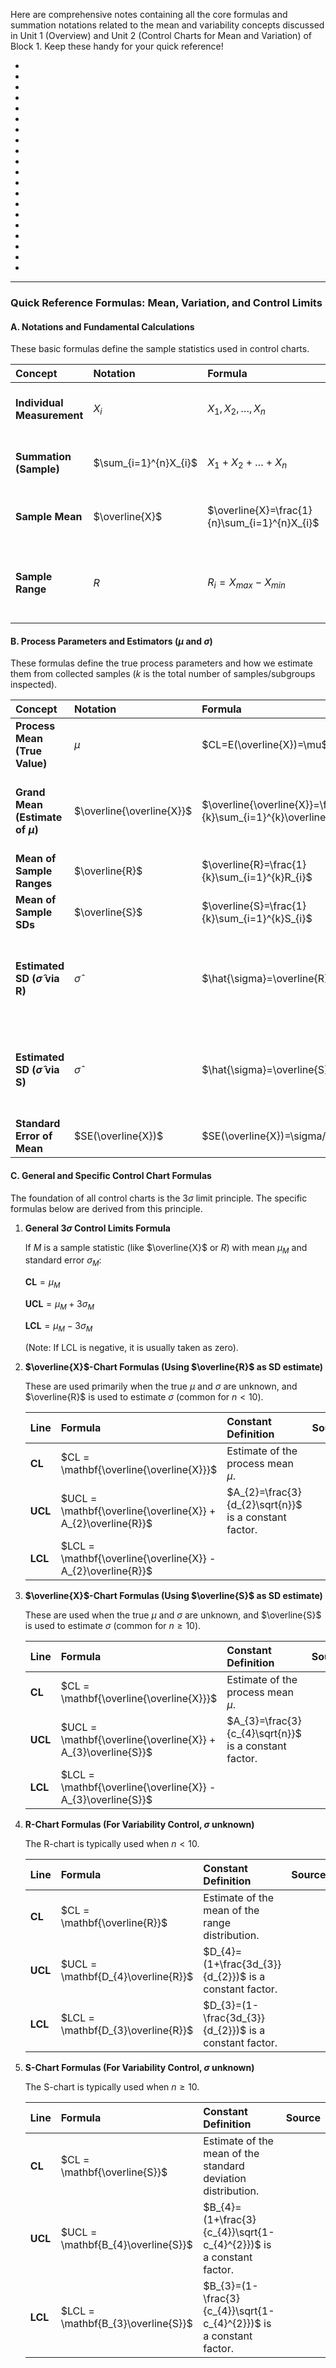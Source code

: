 Here are comprehensive notes containing all the core formulas and summation notations 
related to the mean and variability concepts discussed in Unit 1 (Overview) and Unit 2 (Control Charts for Mean and Variation) of Block 1. 
Keep these handy for your quick reference!


-
-
-
-
-
-
-
-
-
-
-
-
-
-
-
-
-
-
-
-

***

### Quick Reference Formulas: Mean, Variation, and Control Limits

#### A. Notations and Fundamental Calculations

These basic formulas define the sample statistics used in control charts.

| Concept | Notation | Formula | Tiny Note | Source |
| :--- | :--- | :--- | :--- | :--- |
| **Individual Measurement** | $X_{i}$ | $X_{1}, X_{2}, \dots, X_{n}$ | Measurements on a random sample of size $n$. | |
| **Summation (Sample)** | $\sum_{i=1}^{n}X_{i}$ | $X_{1}+X_{2}+\dots+X_{n}$ | Sum of all measurements within one sample. | |
| **Sample Mean** | $\overline{X}$ | $\overline{X}=\frac{1}{n}\sum_{i=1}^{n}X_{i}$ | Mean (Average) of a single sample of size $n$. | |
| **Sample Range** | $R$ | $R_{i}=X_{max}-X_{min}$ | Difference between the largest and smallest observation in a sample. | |

#### B. Process Parameters and Estimators ($\mu$ and $\sigma$)

These formulas define the true process parameters and how we estimate them from collected samples ($k$ is the total number of samples/subgroups inspected).

| Concept | Notation | Formula | Tiny Note | Source |
| :--- | :--- | :--- | :--- | :--- |
| **Process Mean (True Value)** | $\mu$ | $CL=E(\overline{X})=\mu$ | Expected value of the sample mean ($\overline{X}$). | |
| **Grand Mean (Estimate of $\mu$)** | $\overline{\overline{X}}$ | $\overline{\overline{X}}=\frac{1}{k}\sum_{i=1}^{k}\overline{X}_{i}$ | Average of all sample means. Used as the best estimate ($\hat{\mu}$) when $\mu$ is unknown. | |
| **Mean of Sample Ranges** | $\overline{R}$ | $\overline{R}=\frac{1}{k}\sum_{i=1}^{k}R_{i}$ | Average of all $k$ sample ranges. | |
| **Mean of Sample SDs** | $\overline{S}$ | $\overline{S}=\frac{1}{k}\sum_{i=1}^{k}S_{i}$ | Average of all $k$ sample standard deviations. | |
| **Estimated SD ($\hat{\sigma}$ via R)** | $\hat{\sigma}$ | $\hat{\sigma}=\overline{R}/d_{2}$ | Estimate of process SD ($\sigma$) using $\overline{R}$. Preferred for small samples ($n<10$). | |
| **Estimated SD ($\hat{\sigma}$ via S)** | $\hat{\sigma}$ | $\hat{\sigma}=\overline{S}/c_{4}$ | Estimate of process SD ($\sigma$) using $\overline{S}$. Preferred for large samples ($n \ge 10$). | |
| **Standard Error of Mean** | $SE(\overline{X})$ | $SE(\overline{X})=\sigma/\sqrt{n}$ | Variability of the sample mean distribution. | |

#### C. General and Specific Control Chart Formulas

The foundation of all control charts is the $3\sigma$ limit principle. The specific formulas below are derived from this principle.

1.  **General $3\sigma$ Control Limits Formula**

    If $M$ is a sample statistic (like $\overline{X}$ or $R$) with mean $\mu_{M}$ and standard error $\sigma_{M}$:

    $\mathbf{CL} = \mu_{M} \quad$

    $\mathbf{UCL} = \mu_{M} + 3\sigma_{M} \quad$

    $\mathbf{LCL} = \mu_{M} - 3\sigma_{M} \quad$
    
    (Note: If LCL is negative, it is usually taken as zero).

3.  **$\overline{X}$-Chart Formulas (Using $\overline{R}$ as SD estimate)**

    These are used primarily when the true $\mu$ and $\sigma$ are unknown, and $\overline{R}$ is used to estimate $\sigma$ (common for $n<10$).

    | Line | Formula | Constant Definition | Source |
    | :--- | :--- | :--- | :--- |
    | **CL** | $CL = \mathbf{\overline{\overline{X}}}$ | Estimate of the process mean $\mu$. | |
    | **UCL** | $UCL = \mathbf{\overline{\overline{X}} + A_{2}\overline{R}}$ | $A_{2}=\frac{3}{d_{2}\sqrt{n}}$ is a constant factor. | |
    | **LCL** | $LCL = \mathbf{\overline{\overline{X}} - A_{2}\overline{R}}$ | | |

4.  **$\overline{X}$-Chart Formulas (Using $\overline{S}$ as SD estimate)**

    These are used when the true $\mu$ and $\sigma$ are unknown, and $\overline{S}$ is used to estimate $\sigma$ (common for $n \ge 10$).

    | Line | Formula | Constant Definition | Source |
    | :--- | :--- | :--- | :--- |
    | **CL** | $CL = \mathbf{\overline{\overline{X}}}$ | Estimate of the process mean $\mu$. | |
    | **UCL** | $UCL = \mathbf{\overline{\overline{X}} + A_{3}\overline{S}}$ | $A_{3}=\frac{3}{c_{4}\sqrt{n}}$ is a constant factor. | |
    | **LCL** | $LCL = \mathbf{\overline{\overline{X}} - A_{3}\overline{S}}$ | | |

5.  **R-Chart Formulas (For Variability Control, $\sigma$ unknown)**

    The R-chart is typically used when $n<10$.

    | Line | Formula | Constant Definition | Source |
    | :--- | :--- | :--- | :--- |
    | **CL** | $CL = \mathbf{\overline{R}}$ | Estimate of the mean of the range distribution. | |
    | **UCL** | $UCL = \mathbf{D_{4}\overline{R}}$ | $D_{4}=(1+\frac{3d_{3}}{d_{2}})$ is a constant factor. | |
    | **LCL** | $LCL = \mathbf{D_{3}\overline{R}}$ | $D_{3}=(1-\frac{3d_{3}}{d_{2}})$ is a constant factor. | |

6.  **S-Chart Formulas (For Variability Control, $\sigma$ unknown)**

    The S-chart is typically used when $n \ge 10$.

    | Line | Formula | Constant Definition | Source |
    | :--- | :--- | :--- | :--- |
    | **CL** | $CL = \mathbf{\overline{S}}$ | Estimate of the mean of the standard deviation distribution. | |
    | **UCL** | $UCL = \mathbf{B_{4}\overline{S}}$ | $B_{4}=(1+\frac{3}{c_{4}}\sqrt{1-c_{4}^{2}})$ is a constant factor. | |
    | **LCL** | $LCL = \mathbf{B_{3}\overline{S}}$ | $B_{3}=(1-\frac{3}{c_{4}}\sqrt{1-c_{4}^{2}})$ is a constant factor. | |
